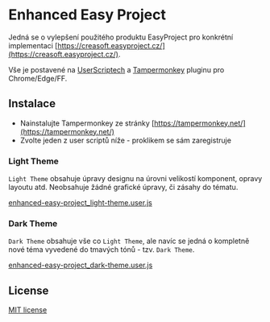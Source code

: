 # Enhanced Easy Project

Jedná se o vylepšení použitého produktu EasyProject pro konkrétní implementaci [https://creasoft.easyproject.cz/](https://creasoft.easyproject.cz/).

Vše je postavené na [UserScriptech](https://en.wikipedia.org/wiki/Userscript) a [Tampermonkey](https://tampermonkey.net/) pluginu pro Chrome/Edge/FF.

## Instalace

- Nainstalujte Tampermonkey ze stránky [https://tampermonkey.net/](https://tampermonkey.net/)
- Zvolte jeden z user scriptů níže - proklikem se sám zaregistruje

### Light Theme

`Light Theme` obsahuje úpravy designu na úrovni velikostí komponent, opravy layoutu atd. Neobsahuje žádné grafické úpravy, či zásahy do tématu.

[enhanced-easy-project_light-theme.user.js](https://github.com/RaptorCZ/enhanced-easy-project/raw/master/dist/enhanced-easy-project_light-theme.user.js)

### Dark Theme

`Dark Theme` obsahuje vše co `Light Theme`, ale navíc se jedná o kompletně nové téma vyvedené do tmavých tónů - tzv. `Dark Theme`.

[enhanced-easy-project_dark-theme.user.js](https://github.com/RaptorCZ/enhanced-easy-project/raw/master/dist/enhanced-easy-project_dark-theme.user.js)

## License

[MIT license](https://github.com/RaptorCZ/enhanced-easy-project/blob/master/LICENSE)
